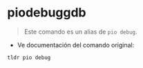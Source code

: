 # piodebuggdb

> Este comando es un alias de `pio debug`.

- Ve documentación del comando original:

`tldr pio debug`
